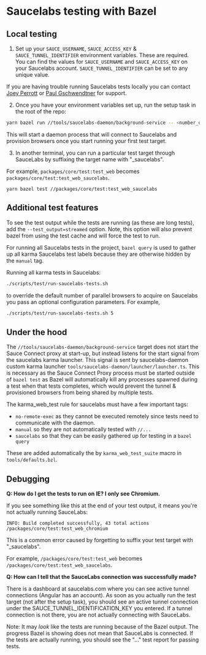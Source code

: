 # Saucelabs testing with Bazel

## Local testing

1. Set up your `SAUCE_USERNAME`, `SAUCE_ACCESS_KEY` & `SAUCE_TUNNEL_IDENTIFIER` environment variables.
These are required. You can find the values for `SAUCE_USERNAME` and `SAUCE_ACCESS_KEY` on your Saucelabs account. `SAUCE_TUNNEL_IDENTIFIER` can be set to any unique value.

If you are having trouble running Saucelabs tests locally you can contact [Joey Perrott](https://github.com/josephperrott) or [Paul Gschwendtner](https://github.com/devversion) for support.

2. Once you have your environment variables set up, run the setup task in the root of the repo:

``` bash
yarn bazel run //tools/saucelabs-daemon/background-service -- <number_of_browsers>
```

This will start a daemon process that will connect to Saucelabs and provision browsers
once you start running your first test target.

3. In another terminal, you can run a particular test target through SauceLabs by suffixing the target name with "_saucelabs".

For example, `packages/core/test:test_web` becomes `packages/core/test:test_web_saucelabs`.

```
yarn bazel test //packages/core/test:test_web_saucelabs
```

## Additional test features

To see the test output while the tests are running (as these are long tests), add the `--test_output=streamed` option. 
Note, this option will also prevent bazel from using the test cache and will force the test to run.

For running all Saucelabs tests in the project, `bazel query` is used to gather up all karma Saucelabs test labels because they are otherwise hidden by the `manual` tag.

Running all karma tests in Saucelabs:

``` bash
./scripts/test/run-saucelabs-tests.sh
```

to override the default number of parallel browsers to acquire on Saucelabs you
pass an optional configuration parameters. For example,

``` bash
./scripts/test/run-saucelabs-tests.sh 5
```

## Under the hood

The `//tools/saucelabs-daemon/background-service` target does not start the Sauce Connect proxy at start-up, but instead listens for the start signal from the saucelabs karma launcher. 
This signal is sent by saucelabs-daemon custom karma launcher `tools/saucelabs-daemon/launcher/launcher.ts`. 
This is necessary as the Sauce Connect Proxy process must be started outside of `bazel test` as Bazel will automatically kill any processes spawned during a test when that tests completes, which would prevent the tunnel & provisioned browsers from being shared by multiple tests.

The karma_web_test rule for saucelabs must have a few important tags:

*  `no-remote-exec` as they cannot be executed remotely since tests need to communicate with the daemon.
*  `manual` so they are not automatically tested with `//...`
*  `saucelabs` so that they can be easily gathered up for testing in a `bazel query`

These are added automatically the by `karma_web_test_suite` macro in `tools/defaults.bzl`.

## Debugging

**Q: How do I get the tests to run on IE? I only see Chromium.**

If you see something like this at the end of your test output, it means you're not actually running SauceLabs: 

```
INFO: Build completed successfully, 43 total actions
/packages/core/test:test_web_chromium
``` 

This is a common error caused by forgetting to suffix your test target with "_saucelabs".

For example, `/packages/core/test:test_web` becomes `/packages/core/test:test_web_saucelabs`.

**Q: How can I tell that the SauceLabs connection was successfully made?**

There is a dashboard at saucelabs.com where you can see active tunnel connections (Angular has an account).
As soon as you actually run the test target (not after the setup task), you should see an active tunnel connection under the SAUCE_TUNNEL_IDENTIFICATION_KEY you entered. 
If a tunnel connection is not there, you are not actually connecting with SauceLabs.

Note: It may *look* like the tests are running because of the Bazel output. 
The progress Bazel is showing does not mean that SauceLabs is connected.
If the tests are actually running, you should see the "..." test report for passing tests.
